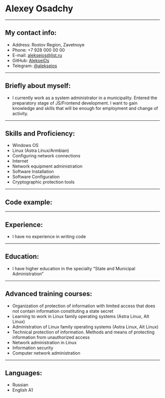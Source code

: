 # Alexey Osadchy
___
## My contact info:

- Address: Rostov Region, Zavetnoye
- Phone: +7 928 000 00 00
- E-mail: alekseios@list.ru
- GitHub: [AlekseiOs](https://github.com/AlekseiOs)
- Telegram: [@alekseios](https://t.me/alekseios)
___
## Briefly about myself:

- I currently work as a system administrator in a municipality. Entered the preparatory stage of JS/Frontend development. I want to gain knowledge and skills that will be enough for employment and change of activity.
___
## Skills and Proficiency:

* Windows OS
* Linux (Astra Linux/Armbian)
* Configuring network connections
* Internet
* Network equipment administration
* Software Installation
* Software Configuration
* Cryptographic protection tools
___
## Code example:
___
## Experience:

- I have no experience in writing code
___
## Education:

- I have higher education in the specialty “State and Municipal Administration”
___
## Advanced training courses:

- Organization of protection of information with limited access that does not contain information constituting a state secret
- Learning to work in Linux family operating systems (Astra Linux, Alt Linux)
- Administration of Linux family operating systems (Astra Linux, Alt Linux)
- Technical protection of information. Methods and means of protecting information from unauthorized access
- Network administration in Linux
- Information security
- Computer network administration
___
## Languages:

- Russian
- English A1